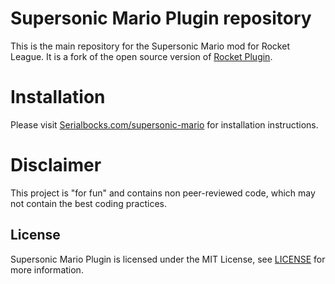 # Supersonic Mario Plugin repository
This is the main repository for the Supersonic Mario mod for Rocket League. It is a fork of the open source version of [Rocket Plugin](https://github.com/Stanbroek/RocketPlugin).

# Installation
Please visit [Serialbocks.com/supersonic-mario](https://serialbocks.com/supersonic-mario) for installation instructions.

# Disclaimer
This project is "for fun" and contains non peer-reviewed code, which may not contain the best coding practices.

## License
Supersonic Mario Plugin is licensed under the MIT License, see [LICENSE](LICENSE) for more information.
